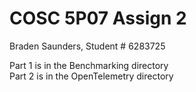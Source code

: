 # COSC 5P07 Assign 2
Braden Saunders, Student # 6283725


Part 1 is in the Benchmarking directory  
Part 2 is in the OpenTelemetry directory